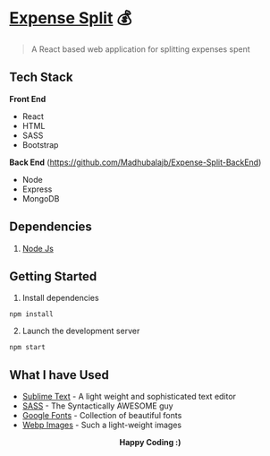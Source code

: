 # [Expense Split](https://expense-split1.herokuapp.com) :moneybag:

> A React based web application for splitting expenses spent 

## Tech Stack
**Front End**
- React 
- HTML
- SASS
- Bootstrap

**Back End** (https://github.com/Madhubalajb/Expense-Split-BackEnd)
- Node 
- Express
- MongoDB

## Dependencies
1. [Node Js](https://nodejs.org/en/download/)

## Getting Started
1. Install dependencies  
```
npm install
```
2. Launch the development server  
```
npm start
```
## What I have Used
* [Sublime Text](https://www.sublimetext.com/3) - A light weight and sophisticated text editor
* [SASS](https://sass-lang.com/) - The Syntactically AWESOME guy
* [Google Fonts](https://fonts.google.com/) - Collection of beautiful fonts
* [Webp Images](https://developers.google.com/speed/webp/) - Such a light-weight images


 <p align='center'><b>Happy Coding :)</b></p>